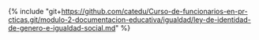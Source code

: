 {% include "git+https://github.com/catedu/Curso-de-funcionarios-en-pr-cticas.git/modulo-2-documentacion-educativa/igualdad/ley-de-identidad-de-genero-e-igualdad-social.md" %}